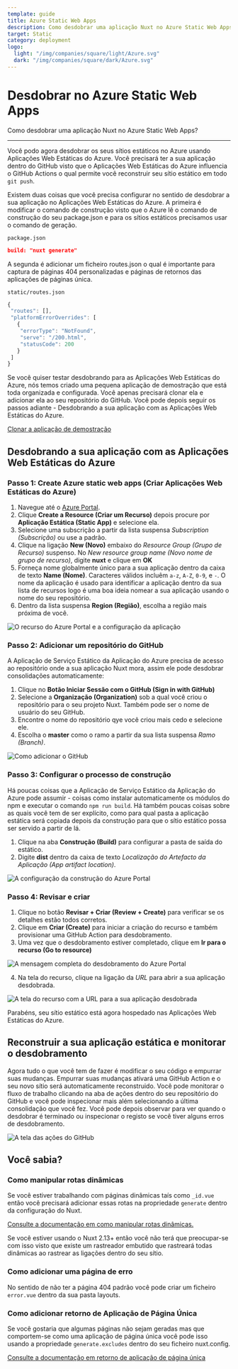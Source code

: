 ```yaml
---
template: guide
title: Azure Static Web Apps
description: Como desdobrar uma aplicação Nuxt no Azure Static Web Apps?
target: Static
category: deployment
logo:
  light: "/img/companies/square/light/Azure.svg"
  dark: "/img/companies/square/dark/Azure.svg"
---
```

# Desdobrar no Azure Static Web Apps

Como desdobrar uma aplicação Nuxt no Azure Static Web Apps?

---

Você podo agora desdobrar os seus sítios estáticos no Azure usando Aplicações Web Estáticas do Azure. Você precisará ter a sua aplicação dentro do GitHub visto que o Aplicações Web Estáticas do Azure influencia o GitHub Actions o qual permite você reconstruir seu sítio estático em todo `git push`.

Existem duas coisas que você precisa configurar no sentido de desdobrar a sua aplicação no Aplicações Web Estáticas do Azure. A primeira é modificar o comando de construção visto que o Azure lê o comando de construção do seu package.json e para os sítios estáticos precisamos usar o comando de geração.

`package.json`

```json
build: "nuxt generate"
```

A segunda é adicionar um ficheiro routes.json o qual é importante para captura de páginas 404 personalizadas e páginas de retornos das aplicações de páginas única.

`static/routes.json`

```jsx
{
 "routes": [],
 "platformErrorOverrides": [
   {
    "errorType": "NotFound",
    "serve": "/200.html",
    "statusCode": 200
   }
 ]
}
```

Se você quiser testar desdobrando para as Aplicações Web Estáticas do Azure, nós temos criado uma pequena aplicação de demostração que está toda organizada e configurada. Você apenas precisará clonar ela e adicionar ela ao seu repositório do GitHub. Você pode depois seguir os passos adiante - Desdobrando a sua aplicação com as Aplicações Web Estáticas do Azure.

[Clonar a aplicação de demostração](https://github.com/debs-obrien/nuxtjs-azure-static-app)

## Desdobrando a sua aplicação com as Aplicações Web Estáticas do Azure

### Passo 1: **Create Azure static web apps (Criar Aplicações Web Estáticas do Azure)**

1. Navegue até o [Azure Portal](https://portal.azure.com/).
2. Clique **Create a Resource (Criar um Recurso)** depois procure por **Aplicação Estática (Static App)** e selecione ela.
3. Selecione uma subscrição a partir da lista suspensa *Subscription (Subscrição)* ou use a padrão.
4. Clique na ligação **New (Novo)** embaixo do *Resource Group (Grupo de Recurso)* suspenso. No *New resource group name (Novo nome de grupo de recurso)*, digite **nuxt** e clique em **OK**
5. Forneça nome globalmente único para a sua aplicação dentro da caixa de texto **Name (Nome)**. Caracteres válidos incluêm `a-z`, `A-Z`, `0-9`, e `-`. O nome da aplicação é usado para identificar a aplicação dentro da sua lista de recursos logo é uma boa ideia nomear a sua aplicação usando o nome do seu repositório.
6. Dentro da lista suspensa **Region (Região)**, escolha a região mais próxima de você.

![O recurso do Azure Portal e a configuração da aplicação](https://user-images.githubusercontent.com/13063165/82118135-71891b00-9775-11ea-8284-aa94d17a3bc3.png)

### Passo 2: **Adicionar um repositório do GitHub**

A Aplicação de Serviço Estático da Aplicação do Azure precisa de acesso ao repositório onde a sua aplicação Nuxt mora, assim ele pode desdobrar consolidações automaticamente: 

1. Clique no **Botão Iniciar Sessão com o GitHub (Sign in with GitHub)**
2. Selecione a **Organização (Organization)** sob a qual você criou o repositório para o seu projeto Nuxt. Também pode ser o nome de usuário do seu GitHub.
3. Encontre o nome do repositório qye você criou mais cedo e selecione ele.
4. Escolha o **master** como o ramo a partir da sua lista suspensa *Ramo (Branch)*.

![Como adicionar o GitHub](https://user-images.githubusercontent.com/13063165/82118359-38ea4100-9777-11ea-9c5e-7ba5c4da708e.png)

### Passo 3: **Configurar o processo de construção**

Há poucas coisas que a Aplicação de Serviço Estático da Aplicação do Azure pode assumir - coisas como instalar automaticamente os módulos do npm e executar o comando `npm run build`. Há também poucas coisas sobre as quais você tem de ser explícito, como para qual pasta a aplicação estática será copiada depois da construção para que o sítio estático possa ser servido a partir de lá.

1. Clique na aba **Construção (Build)** para configurar a pasta de saída do estático.
2. Digite **dist** dentro da caixa de texto *Localização do Artefacto da Aplicação (App artifact location)*.

![A configuração da construção do Azure Portal](https://user-images.githubusercontent.com/13063165/82118277-71d5e600-9776-11ea-88ad-48cf0793905d.png)

### Passo 4: **Revisar e criar**

1. Clique no botão **Revisar + Criar (Review + Create)** para verificar se os detalhes estão todos corretos.
2. Clique em **Criar (Create)** para iniciar a criação do recurso e também provisionar uma GitHub Action para desdobramento.
3. Uma vez que o desdobramento estiver completado, clique em **Ir para o recurso (Go to resource)**

![A mensagem completa do desdobramento do Azure Portal](https://user-images.githubusercontent.com/13063165/82118390-67681c00-9777-11ea-9778-671dc768393e.png)

4. Na tela do recurso, clique na ligação da *URL* para abrir a sua aplicação desdobrada.

![A tela do recurso com a URL para a sua aplicação desdobrada](https://user-images.githubusercontent.com/13063165/82118042-d001c980-9774-11ea-94f5-57d995aa5391.png)

Parabéns, seu sítio estático está agora hospedado nas Aplicações Web Estáticas do Azure.

## Reconstruir a sua aplicação estática e monitorar o desdobramento

Agora tudo o que você tem de fazer é modificar o seu código e empurrar suas mudanças. Empurrar suas mudanças ativará uma GitHub Action e o seu novo sítio será automaticamente reconstruido. Você pode monitorar o fluxo de trabalho clicando na aba de ações dentro do seu repositório do GitHub e você pode inspecionar mais além selecionando a última consolidação que você fez. Você pode depois observar para ver quando o desdobrar é terminado ou inspecionar o registo se você tiver alguns erros de desdobramento. 

![A tela das ações do GitHub](https://user-images.githubusercontent.com/13063165/82118249-34715880-9776-11ea-92e2-dbd21bbf7cb6.png)

## Você sabia?

### **Como manipular rotas dinâmicas**

Se você estiver trabalhando com páginas dinâmicas taís como `_id.vue` então você precisará adicionar essas rotas na propriedade `generate` dentro da configuração do Nuxt.

[Consulte a documentação em como manipular rotas dinâmicas.](/docs/configuration-glossary/configuration-generate#routes)

<div class="Alert">
Se você estiver usando o Nuxt 2.13+ então você não terá que preocupar-se com isso visto que existe um rastreador embutido que rastreará todas dinâmicas ao rastrear as ligações dentro do seu sítio.
</div>

### Como adicionar uma página de erro

No sentido de não ter a página 404 padrão você pode criar um ficheiro `error.vue` dentro da sua pasta layouts.

### Como adicionar retorno de Aplicação de Página Única

Se você gostaria que algumas páginas não sejam geradas mas que comportem-se como uma aplicação de página única você pode isso usando a propriedade `generate.excludes` dentro do seu ficheiro nuxt.config.

[Consulte a documentação em retorno de aplicação de página única](/docs/configuration-glossary/configuration-generate#exclude)
